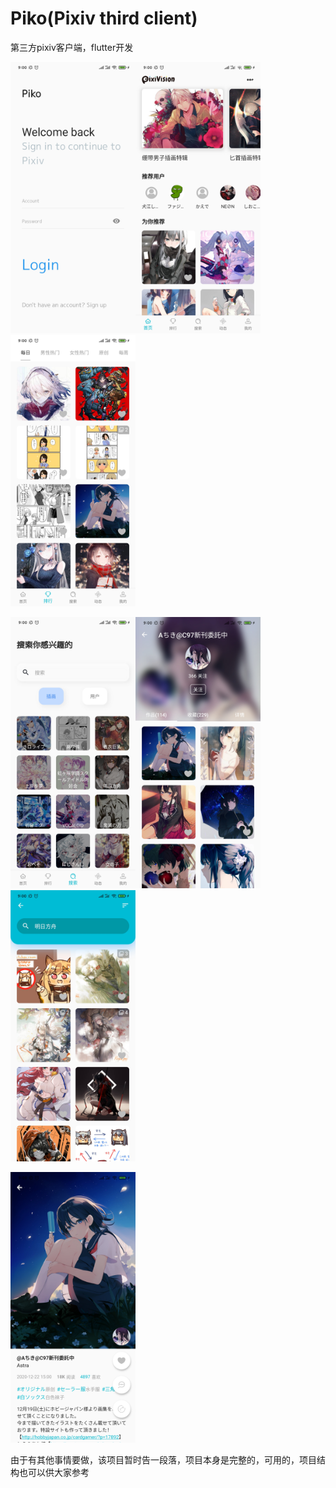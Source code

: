 # Piko(Pixiv third client)

第三方pixiv客户端，flutter开发

<img src="https://github.com/MikaelZero/Piko/blob/main/images/image_1.jpg?raw=true" width="200"><img src="https://github.com/MikaelZero/Piko/blob/main/images/image_2.jpg?raw=true" width="200"><img src="https://github.com/MikaelZero/Piko/blob/main/images/image_3.jpg?raw=true" width="200">

<img src="https://github.com/MikaelZero/Piko/blob/main/images/image_4.jpg?raw=true" width="200"><img src="https://github.com/MikaelZero/Piko/blob/main/images/image_5.jpg?raw=true" width="200"><img src="https://github.com/MikaelZero/Piko/blob/main/images/image_6.jpg?raw=true" width="200">

<img src="https://github.com/MikaelZero/Piko/blob/main/images/image_7.jpg?raw=true" width="200">


由于有其他事情要做，该项目暂时告一段落，项目本身是完整的，可用的，项目结构也可以供大家参考